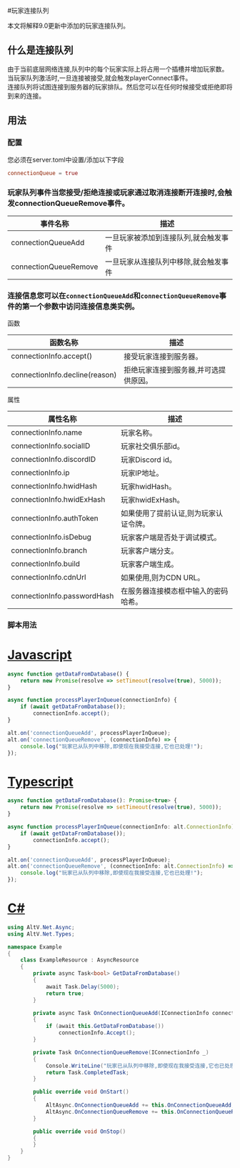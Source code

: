   
#玩家连接队列  

本文将解释9.0更新中添加的玩家连接队列。  

## 什么是连接队列

由于当前底层网络连接,队列中的每个玩家实际上将占用一个插槽并增加玩家数。<br>当玩家队列激活时,一旦连接被接受,就会触发playerConnect事件。<br> 
连接队列将试图连接到服务器的玩家排队。然后您可以在任何时候接受或拒绝即将到来的连接。  

## 用法

### 配置

您必须在server.toml中设置/添加以下字段
```toml
connectionQueue = true  
```

### 玩家队列事件当您接受/拒绝连接或玩家通过取消连接断开连接时,会触发connectionQueueRemove事件。  

| 事件名称                    | 描述                                                 | 
| --------------------- | ------------------------------------------------------------------ | 
| connectionQueueAdd    | 一旦玩家被添加到连接队列,就会触发事件                     | 
| connectionQueueRemove | 一旦玩家从连接队列中移除,就会触发事件                 |   

### 连接信息您可以在``connectionQueueAdd``和``connectionQueueRemove``事件的第一个参数中访问连接信息类实例。

函数

| 函数名称                 | 描述                                               | 
| ------------------------------ | -------------------------------------------------------------------- |
| connectionInfo.accept()        | 接受玩家连接到服务器。                         |
| connectionInfo.decline(reason) | 拒绝玩家连接到服务器,并可选提供原因。    |

属性

| 属性名称               | 描述                                            |
| --------------------------- | ----------------------------------------------------- | 
| connectionInfo.name         | 玩家名称。                                          |
| connectionInfo.socialID     | 玩家社交俱乐部id。                                | 
| connectionInfo.discordID    | 玩家Discord id。                                    |
| connectionInfo.ip           | 玩家IP地址。                                     | 
| connectionInfo.hwidHash     | 玩家hwidHash。                                      | 
| connectionInfo.hwidExHash   | 玩家hwidExHash。                                    |
| connectionInfo.authToken    | 如果使用了提前认证,则为玩家认证令牌。             | 
| connectionInfo.isDebug      | 玩家客户端是否处于调试模式。    | 
| connectionInfo.branch       | 玩家客户端分支。                                 | 
| connectionInfo.build        | 玩家客户端生成。                                  |
| connectionInfo.cdnUrl       | 如果使用,则为CDN URL。                                      | 
| connectionInfo.passwordHash | 在服务器连接模态框中输入的密码哈希。 |

### 脚本用法

# [Javascript](#tab/tabid-1)

```js
async function getDataFromDatabase() {
    return new Promise(resolve => setTimeout(resolve(true), 5000));
}

async function processPlayerInQueue(connectionInfo) {
    if (await getDataFromDatabase());
        connectionInfo.accept();
}

alt.on('connectionQueueAdd', processPlayerInQueue);
alt.on('connectionQueueRemove', (connectionInfo) => {
    console.log("玩家已从队列中移除,即使现在我接受连接,它也已处理!");
});
```

# [Typescript](#tab/tabid-2)

```ts
async function getDataFromDatabase(): Promise<true> {
    return new Promise(resolve => setTimeout(resolve(true), 5000));
}

async function processPlayerInQueue(connectionInfo: alt.ConnectionInfo): Promise<void> {
    if (await getDataFromDatabase());
        connectionInfo.accept();
}

alt.on('connectionQueueAdd', processPlayerInQueue);
alt.on('connectionQueueRemove', (connectionInfo: alt.ConnectionInfo) => {
    console.log("玩家已从队列中移除,即使现在我接受连接,它也已处理!");
});
```

# [C#](#tab/tabid-3)

```csharp
using AltV.Net.Async;
using AltV.Net.Types;

namespace Example
{
    class ExampleResource : AsyncResource
    {
        private async Task<bool> GetDataFromDatabase()
        {
            await Task.Delay(5000);
            return true;
        }

        private async Task OnConnectionQueueAdd(IConnectionInfo connectionInfo)
        {
            if (await this.GetDataFromDatabase())
                connectionInfo.Accept();
        }

        private Task OnConnectionQueueRemove(IConnectionInfo _)
        {
            Console.WriteLine("玩家已从队列中移除,即使现在我接受连接,它也已处理!");
            return Task.CompletedTask;
        }

        public override void OnStart()
        {
            AltAsync.OnConnectionQueueAdd += this.OnConnectionQueueAdd;
            AltAsync.OnConnectionQueueRemove += this.OnConnectionQueueRemove;
        }

        public override void OnStop()
        {
        }
    }
}
```
